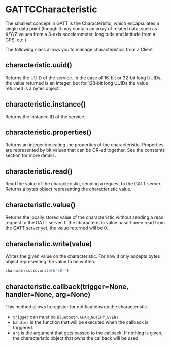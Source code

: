 # GATTCCharacteristic

The smallest concept in GATT is the Characteristic, which encapsulates a single data point \(though it may contain an array of related data, such as X/Y/Z values from a 3-axis accelerometer, longitude and latitude from a GPS, etc.\).

The following class allows you to manage characteristics from a Client.

## characteristic.uuid\(\)

Returns the UUID of the service. In the case of 16-bit or 32-bit long UUIDs, the value returned is an integer, but for 128-bit long UUIDs the value returned is a bytes object.

## characteristic.instance\(\)

Returns the instance ID of the service.

## characteristic.properties\(\)

Returns an integer indicating the properties of the characteristic. Properties are represented by bit values that can be OR-ed together. See the constants section for more details.

## characteristic.read\(\)

Read the value of the characteristic, sending a request to the GATT server. Returns a bytes object representing the characteristic value.

## characteristic.value\(\)

Returns the locally stored value of the characteristic without sending a read request to the GATT server. If the characteristic value hasn't been read from the GATT server yet, the value returned will be 0.

## characteristic.write\(value\)

Writes the given value on the characteristic. For now it only accepts bytes object representing the value to be written.

```python
characteristic.write(b'x0f')
```

## characteristic.callback\(trigger=None, handler=None, arg=None\)

This method allows to register for notifications on the characteristic.

* `trigger` can must be `Bluetooth.CHAR_NOTIFY_EVENT`.
* `handler` is the function that will be executed when the callback is triggered.
* `arg` is the argument that gets passed to the callback. If nothing is given, the characteristic object that owns the callback will be used.


